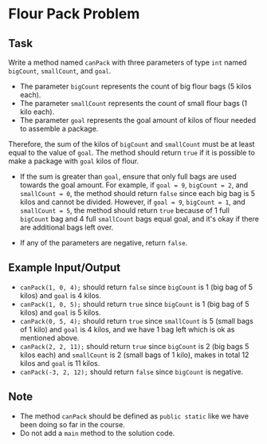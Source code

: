 # Flour Pack Problem

## Task

Write a method named `canPack` with three parameters of type `int` named `bigCount`, `smallCount`, and `goal`.

- The parameter `bigCount` represents the count of big flour bags (5 kilos each).
- The parameter `smallCount` represents the count of small flour bags (1 kilo each).
- The parameter `goal` represents the goal amount of kilos of flour needed to assemble a package.

Therefore, the sum of the kilos of `bigCount` and `smallCount` must be at least equal to the value of `goal`. The method should return `true` if it is possible to make a package with `goal` kilos of flour.

- If the sum is greater than `goal`, ensure that only full bags are used towards the goal amount. For example, if `goal = 9`, `bigCount = 2`, and `smallCount = 0`, the method should return `false` since each big bag is 5 kilos and cannot be divided. However, if `goal = 9`, `bigCount = 1`, and `smallCount = 5`, the method should return `true` because of 1 full `bigCount` bag and 4 full `smallCount` bags equal goal, and it's okay if there are additional bags left over.

- If any of the parameters are negative, return `false`.

## Example Input/Output

- `canPack(1, 0, 4);` should return `false` since `bigCount` is 1 (big bag of 5 kilos) and `goal` is 4 kilos.
- `canPack(1, 0, 5);` should return `true` since `bigCount` is 1 (big bag of 5 kilos) and `goal` is 5 kilos.
- `canPack(0, 5, 4);` should return `true` since `smallCount` is 5 (small bags of 1 kilo) and `goal` is 4 kilos, and we have 1 bag left which is ok as mentioned above.
- `canPack(2, 2, 11);` should return `true` since `bigCount` is 2 (big bags 5 kilos each) and `smallCount` is 2 (small bags of 1 kilo), makes in total 12 kilos and `goal` is 11 kilos.
- `canPack(-3, 2, 12);` should return `false` since `bigCount` is negative.

## Note

- The method `canPack` should be defined as `public static` like we have been doing so far in the course.
- Do not add a `main` method to the solution code.
